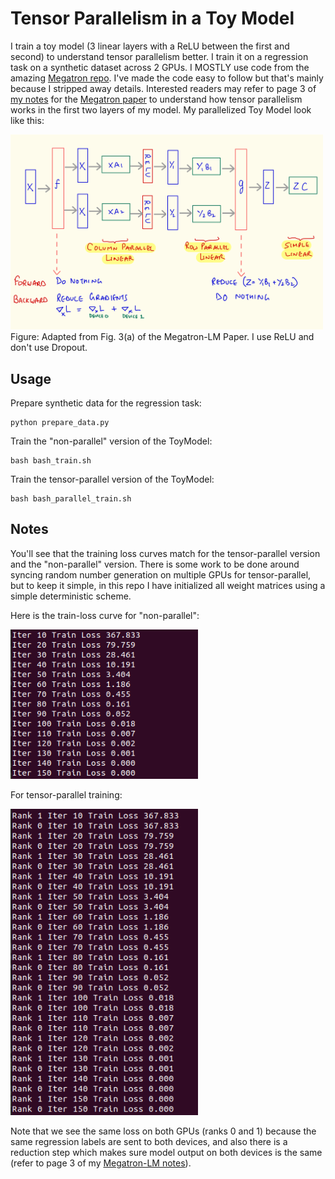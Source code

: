 # Tensor Parallelism in a Toy Model
I train a toy model (3 linear layers with a ReLU between the first and second) to understand tensor parallelism better. I train it on a regression task on a synthetic dataset across 2 GPUs. I MOSTLY use code from the amazing [Megatron repo](https://github.com/NVIDIA/Megatron-LM). I've made the code easy to follow but that's mainly because I stripped away details. Interested readers may refer to page 3 of [my notes](https://www.abhimanyutalwar.com/notes/megatron.html) for the [Megatron paper](https://arxiv.org/abs/1909.08053) to understand how tensor parallelism works in the first two layers of my model. My parallelized Toy Model look like this:

<img src="https://github.com/talwarabhimanyu/tensor_parallel_toy_model/blob/main/assets/toy_tensor_parallel.png" width="500">
Figure: Adapted from Fig. 3(a) of the Megatron-LM Paper. I use ReLU and don't use Dropout.

## Usage
Prepare synthetic data for the regression task:
```
python prepare_data.py 
```

Train the "non-parallel" version of the ToyModel:
```
bash bash_train.sh
```

Train the tensor-parallel version of the ToyModel:
```
bash bash_parallel_train.sh
```

## Notes
You'll see that the training loss curves match for the tensor-parallel version and the "non-parallel" version. There is some work to be done around syncing random number generation on multiple GPUs for tensor-parallel, but to keep it simple, in this repo I have initialized all weight matrices using a simple deterministic scheme.

Here is the train-loss curve for "non-parallel":

<img src="https://github.com/talwarabhimanyu/tensor_parallel_toy_model/blob/main/assets/non_parallel.png" width="300">

For tensor-parallel training:

<img src="https://github.com/talwarabhimanyu/tensor_parallel_toy_model/blob/main/assets/tensor_parallel.png" width="300">


Note that we see the same loss on both GPUs (ranks 0 and 1) because the same regression labels are sent to both devices, and also there is a reduction step which makes sure model output on both devices is the same (refer to page 3 of my [Megatron-LM notes](https://www.abhimanyutalwar.com/notes/megatron.html)).
